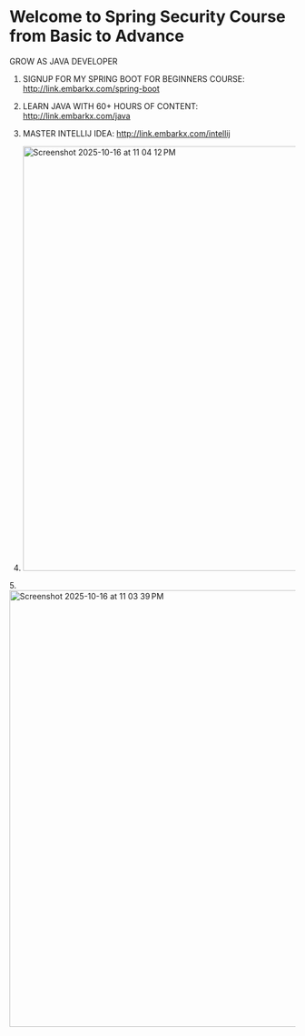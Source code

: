 ﻿# Welcome to Spring Security Course from Basic to Advance


GROW AS JAVA DEVELOPER
1. SIGNUP FOR MY SPRING BOOT FOR BEGINNERS COURSE: http://link.embarkx.com/spring-boot
2. LEARN JAVA WITH 60+ HOURS OF CONTENT: http://link.embarkx.com/java
3. MASTER INTELLIJ IDEA: http://link.embarkx.com/intellij

4. <img width="1348" height="747" alt="Screenshot 2025-10-16 at 11 04 12 PM" src="https://github.com/user-attachments/assets/2de6d430-9172-4dbd-892c-7db32a98094e" />
5.<img width="1510" height="768" alt="Screenshot 2025-10-16 at 11 03 39 PM" src="https://github.com/user-attachments/assets/52d681a3-ae2f-4781-8a94-fa9628f62fe6" />

